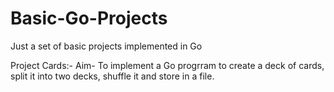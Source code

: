 # Basic-Go-Projects
Just a set of basic projects implemented in Go

Project Cards:-
Aim- To implement a Go progrram to create a deck of cards, split it into two decks, shuffle it and store in a file.